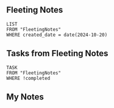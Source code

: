 
## Fleeting Notes
```dataview
LIST
FROM "FleetingNotes"
WHERE created_date = date(2024-10-20) 
```

## Tasks from Fleeting Notes
```dataview
TASK
FROM "FleetingNotes"
WHERE !completed
```

## My Notes
